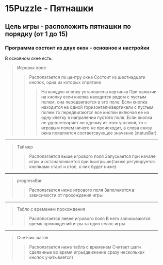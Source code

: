 # 15Puzzle - Пятнашки
## Цель игры - расположить пятнашки по порядку (от 1 до 15)
### Программа состоит из двуx окон - основное и настройки
В основном окне есть:
>Игровок поле
>>Располагается по центру окна
>>Состоит из шестнадцати кнопок, одна из которых спрятана
>>>На каждую кнопку установлена картинка
>>>При нажатии на кнопку если кнопка находится рядом с пустым полем, она передвигается в это поле.
>>>Если кнопка находится на одной горизонтали/вертикали с пустым полем то передвигаются все кнопки включая ее на одну клетку в напралении пустого поля.
>>>Если кнопка не удовлетворяет ни одному из этих условий, то с игровым полем ничего не происходит, а слева снизу окна появляется соответсвующее значение (statusBar)
-----------
>Таймер
>>Располагается выше игрового поля
>>Запускается при начале игры и останавливается при выигрыше(также регулируется кнопками старт и стоп, о них будет ниже)
-----------
>progressBar
>>Располагается ниже игрового поля
>>Заполняется в зависимости от прохождения игры
-----------
>Табло с временем прохождения 
>>Распологается левее игрового поля 
>>В него записываются время прохождений игры за один сеанс игры
-----------
>Счетчик шагов
>>Располагается ниже табла с временем
>>Считает шаги сделанные во время игры(движение сразу нескольких кнопок учитывается)

